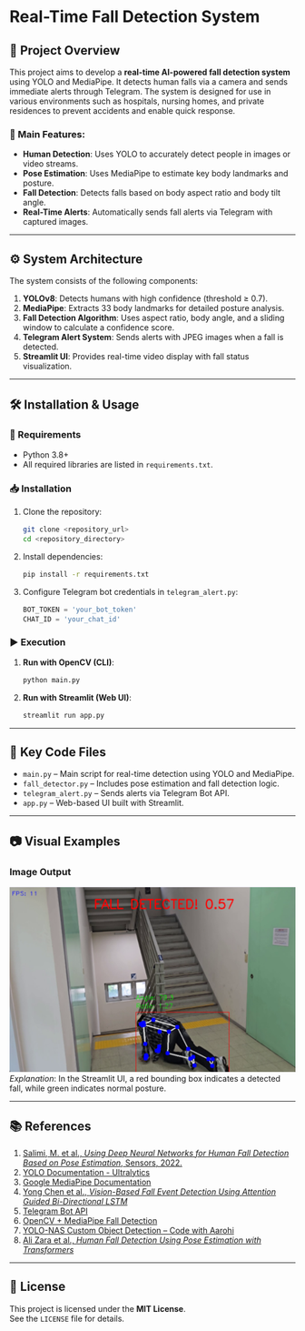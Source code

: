 # Real-Time Fall Detection System

## 📌 Project Overview

This project aims to develop a **real-time AI-powered fall detection system** using YOLO and MediaPipe. It detects human falls via a camera and sends immediate alerts through Telegram. The system is designed for use in various environments such as hospitals, nursing homes, and private residences to prevent accidents and enable quick response.

### 🔑 Main Features:
- **Human Detection**: Uses YOLO to accurately detect people in images or video streams.
- **Pose Estimation**: Uses MediaPipe to estimate key body landmarks and posture.
- **Fall Detection**: Detects falls based on body aspect ratio and body tilt angle.
- **Real-Time Alerts**: Automatically sends fall alerts via Telegram with captured images.

---

## ⚙️ System Architecture

The system consists of the following components:

1. **YOLOv8**: Detects humans with high confidence (threshold ≥ 0.7).
2. **MediaPipe**: Extracts 33 body landmarks for detailed posture analysis.
3. **Fall Detection Algorithm**: Uses aspect ratio, body angle, and a sliding window to calculate a confidence score.
4. **Telegram Alert System**: Sends alerts with JPEG images when a fall is detected.
5. **Streamlit UI**: Provides real-time video display with fall status visualization.

---

## 🛠️ Installation & Usage

### 🔧 Requirements
- Python 3.8+
- All required libraries are listed in `requirements.txt`.

### 📥 Installation

1. Clone the repository:
   ```bash
   git clone <repository_url>
   cd <repository_directory>
   ```

2. Install dependencies:
   ```bash
   pip install -r requirements.txt
   ```

3. Configure Telegram bot credentials in `telegram_alert.py`:
   ```python
   BOT_TOKEN = 'your_bot_token'
   CHAT_ID = 'your_chat_id'
   ```

### ▶️ Execution

1. **Run with OpenCV (CLI)**:
   ```bash
   python main.py
   ```

2. **Run with Streamlit (Web UI)**:
   ```bash
   streamlit run app.py
   ```

---

## 📂 Key Code Files

- `main.py` – Main script for real-time detection using YOLO and MediaPipe.
- `fall_detector.py` – Includes pose estimation and fall detection logic.
- `telegram_alert.py` – Sends alerts via Telegram Bot API.
- `app.py` – Web-based UI built with Streamlit.

---

## 📷 Visual Examples

### Image Output
![Fall Detection Screenshot](Test/Test1.png)  
*Explanation*: In the Streamlit UI, a red bounding box indicates a detected fall, while green indicates normal posture.

---

## 📚 References

1. [Salimi, M. et al., *Using Deep Neural Networks for Human Fall Detection Based on Pose Estimation*, Sensors, 2022.](https://www.mdpi.com/1424-8220/22/12/4544#fig_body_display_sensors-22-04544-f001)
2. [YOLO Documentation - Ultralytics](https://docs.ultralytics.com)
3. [Google MediaPipe Documentation](https://ai.google.dev/edge/mediapipe/solutions)
4. [Yong Chen et al., *Vision-Based Fall Event Detection Using Attention Guided Bi-Directional LSTM*](https://www.researchgate.net/publication/346894576_Vision-Based_Fall_Event_Detection_in_Complex_Background_Using_Attention_Guided_Bi-Directional_LSTM)
5. [Telegram Bot API](https://core.telegram.org/bots/api)
6. [OpenCV + MediaPipe Fall Detection](https://github.com/onenationonemind1/falling_detection)
7. [YOLO-NAS Custom Object Detection – Code with Aarohi](https://youtu.be/pgf9bPuEsFo?si=MR7y7VPIFWNPCVbZ)
8. [Ali Zara et al., *Human Fall Detection Using Pose Estimation with Transformers*](https://www.sciencedirect.com/science/article/pii/S0952197624019687)

---

## 📄 License

This project is licensed under the **MIT License**.  
See the `LICENSE` file for details.
